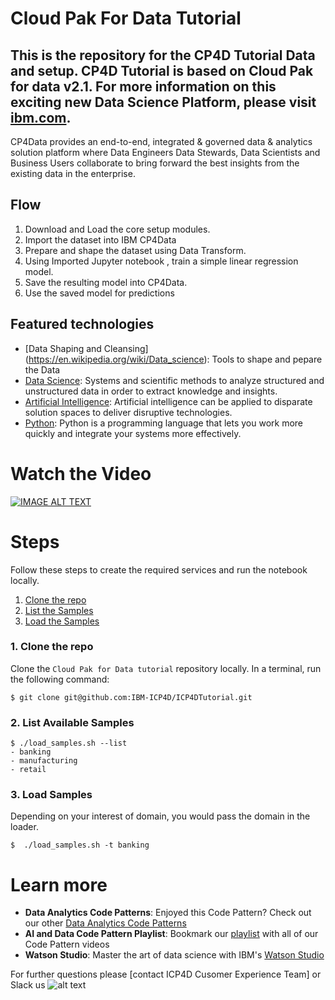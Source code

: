 # Cloud Pak For Data Tutorial 

This is the repository for the CP4D Tutorial Data and setup. CP4D Tutorial is based on  Cloud Pak for data v2.1. For more information on this exciting new Data Science Platform, please visit  [ibm.com](http://ibm.com). 
---
CP4Data provides an end-to-end, integrated & governed data & analytics solution platform where Data Engineers Data Stewards, Data Scientists and Business Users collaborate to bring forward the best insights from the existing data in the enterprise.


## Flow
1. Download and Load the core setup modules.
2. Import the dataset into IBM CP4Data
3. Prepare and shape the dataset using Data Transform.
4. Using Imported Jupyter notebook , train a simple linear regression model.
5. Save the resulting model into CP4Data.
6. Use the saved model for predictions

## Featured technologies
* [Data Shaping and Cleansing] (https://en.wikipedia.org/wiki/Data_science): Tools to shape and pepare the Data
* [Data Science](https://en.wikipedia.org/wiki/Data_science): Systems and scientific methods to analyze
structured and unstructured data in order to extract knowledge and insights.
* [Artificial Intelligence](https://medium.com/ibm-data-science-experience): Artificial intelligence can be applied to disparate solution spaces to deliver disruptive technologies.
* [Python](https://www.python.org/): Python is a programming language that lets you work more quickly and integrate your systems more effectively.


# Watch the Video
[![IMAGE ALT TEXT](http://img.youtube.com/vi/YOUTUBE_VIDEO_ID_HERE/0.jpg)](https://www.youtube.com/watch?v=uRjiqiEeCts "Video Title")


# Steps
Follow these steps to create the required services and run the notebook locally.

1. [Clone the repo](#1-clone-the-repo)
2. [List the Samples](#2-list-vailable-samples)
3. [Load the Samples](#3-load-samples)


### 1. Clone the repo

Clone the `Cloud Pak for Data tutorial` repository locally. In a terminal, run the following command:

```
$ git clone git@github.com:IBM-ICP4D/ICP4DTutorial.git
```

### 2. List Available Samples


```
$ ./load_samples.sh --list
- banking
- manufacturing
- retail

```


### 3. Load Samples

Depending on your interest of domain, you would pass the domain in the loader.

```
$  ./load_samples.sh -t banking
```


 

# Learn more

* **Data Analytics Code Patterns**: Enjoyed this Code Pattern? Check out our other [Data Analytics Code Patterns](https://developer.ibm.com/code/technologies/data-science/)
* **AI and Data Code Pattern Playlist**: Bookmark our [playlist](https://www.youtube.com/playlist?list=PLzUbsvIyrNfknNewObx5N7uGZ5FKH0Fde) with all of our Code Pattern videos
* **Watson Studio**: Master the art of data science with IBM's [Watson Studio](https://datascience.ibm.com/)
 



For further questions please [contact ICP4D Cusomer Experience Team]
or Slack us ![alt text](http://icons.iconarchive.com/icons/bokehlicia/captiva/32/web-slack-icon.png  "icp4data-cx")

